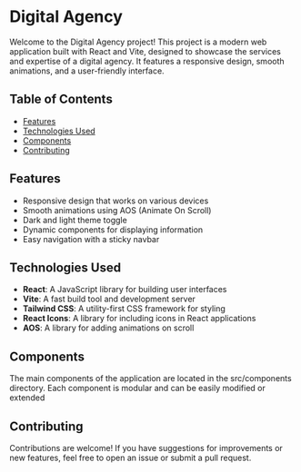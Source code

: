 # Digital Agency

Welcome to the Digital Agency project! This project is a modern web application built with React and Vite, designed to showcase the services and expertise of a digital agency. It features a responsive design, smooth animations, and a user-friendly interface.

## Table of Contents

- [Features](#features)
- [Technologies Used](#technologies-used)
- [Components](#components)
- [Contributing](#contributing)

## Features

- Responsive design that works on various devices
- Smooth animations using AOS (Animate On Scroll)
- Dark and light theme toggle
- Dynamic components for displaying information
- Easy navigation with a sticky navbar

## Technologies Used

- **React**: A JavaScript library for building user interfaces
- **Vite**: A fast build tool and development server
- **Tailwind CSS**: A utility-first CSS framework for styling
- **React Icons**: A library for including icons in React applications
- **AOS**: A library for adding animations on scroll

## Components

The main components of the application are located in the src/components directory. Each component is modular and can be easily modified or extended

## Contributing

Contributions are welcome! If you have suggestions for improvements or new features, feel free to open an issue or submit a pull request.

